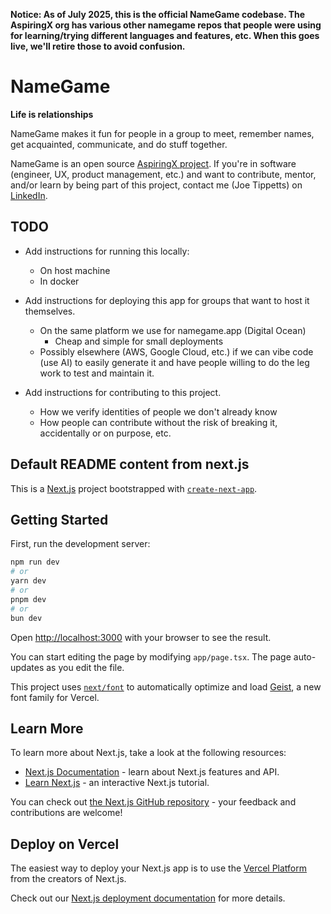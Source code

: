 **Notice: As of July 2025, this is the official NameGame codebase. The AspiringX
org has various other namegame repos that people were using for learning/trying
different languages and features, etc. When this goes live, we'll retire those
to avoid confusion.**

# NameGame

**Life is relationships**

NameGame makes it fun for people in a group to meet, remember names, get
acquainted, communicate, and do stuff together.

NameGame is an open source
[AspiringX project](https://github.com/aspiringx/.github). If you're in software
(engineer, UX, product management, etc.) and want to contribute, mentor, and/or
learn by being part of this project, contact me (Joe Tippetts) on
<a href="https://www.linkedin.com/in/jtippetts/" target="_blank">LinkedIn</a>.

## TODO

- Add instructions for running this locally:
  - On host machine
  - In docker
- Add instructions for deploying this app for groups that want to host it
  themselves.

  - On the same platform we use for namegame.app (Digital Ocean)
    - Cheap and simple for small deployments
  - Possibly elsewhere (AWS, Google Cloud, etc.) if we can vibe code (use AI) to
    easily generate it and have people willing to do the leg work to test and
    maintain it.

- Add instructions for contributing to this project.
  - How we verify identities of people we don't already know
  - How people can contribute without the risk of breaking it, accidentally or
    on purpose, etc.

## Default README content from next.js

This is a [Next.js](https://nextjs.org) project bootstrapped with
[`create-next-app`](https://nextjs.org/docs/app/api-reference/cli/create-next-app).

## Getting Started

First, run the development server:

```bash
npm run dev
# or
yarn dev
# or
pnpm dev
# or
bun dev
```

Open [http://localhost:3000](http://localhost:3000) with your browser to see the
result.

You can start editing the page by modifying `app/page.tsx`. The page
auto-updates as you edit the file.

This project uses
[`next/font`](https://nextjs.org/docs/app/building-your-application/optimizing/fonts)
to automatically optimize and load [Geist](https://vercel.com/font), a new font
family for Vercel.

## Learn More

To learn more about Next.js, take a look at the following resources:

- [Next.js Documentation](https://nextjs.org/docs) - learn about Next.js
  features and API.
- [Learn Next.js](https://nextjs.org/learn) - an interactive Next.js tutorial.

You can check out
[the Next.js GitHub repository](https://github.com/vercel/next.js) - your
feedback and contributions are welcome!

## Deploy on Vercel

The easiest way to deploy your Next.js app is to use the
[Vercel Platform](https://vercel.com/new?utm_medium=default-template&filter=next.js&utm_source=create-next-app&utm_campaign=create-next-app-readme)
from the creators of Next.js.

Check out our
[Next.js deployment documentation](https://nextjs.org/docs/app/building-your-application/deploying)
for more details.
